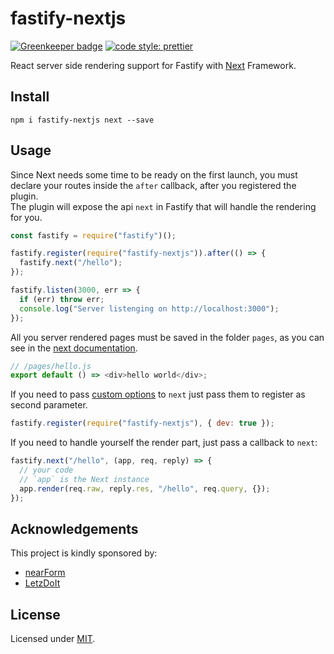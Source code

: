 # fastify-nextjs

[![Greenkeeper badge](https://badges.greenkeeper.io/fastify/fastify-nextjs.svg)](https://greenkeeper.io/)
[![code style: prettier](https://img.shields.io/badge/code_style-prettier-ff69b4.svg?style=flat-square)](https://github.com/prettier/prettier)

React server side rendering support for Fastify with [Next](https://github.com/zeit/next.js/#custom-server-and-routing) Framework.

## Install

```
npm i fastify-nextjs next --save
```

## Usage

Since Next needs some time to be ready on the first launch, you must declare your routes inside the `after` callback, after you registered the plugin.  
The plugin will expose the api `next` in Fastify that will handle the rendering for you.

```js
const fastify = require("fastify")();

fastify.register(require("fastify-nextjs")).after(() => {
  fastify.next("/hello");
});

fastify.listen(3000, err => {
  if (err) throw err;
  console.log("Server listenging on http://localhost:3000");
});
```

All you server rendered pages must be saved in the folder `pages`, as you can see in the [next documentation](https://github.com/zeit/next.js/#custom-server-and-routing).

```js
// /pages/hello.js
export default () => <div>hello world</div>;
```

If you need to pass [custom options](https://github.com/zeit/next.js/#custom-configuration) to `next` just pass them to register as second parameter.

```js
fastify.register(require("fastify-nextjs"), { dev: true });
```

If you need to handle yourself the render part, just pass a callback to `next`:

```js
fastify.next("/hello", (app, req, reply) => {
  // your code
  // `app` is the Next instance
  app.render(req.raw, reply.res, "/hello", req.query, {});
});
```

## Acknowledgements

This project is kindly sponsored by:

- [nearForm](http://nearform.com)
- [LetzDoIt](http://www.letzdoitapp.com/)

## License

Licensed under [MIT](./LICENSE).
